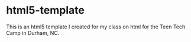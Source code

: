 html5-template
==============

This is an html5 template I created for my class on html for the Teen Tech Camp in Durham, NC.